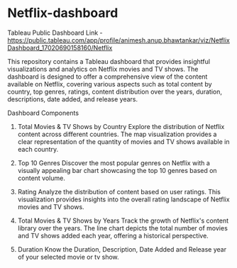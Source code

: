 # Netflix-dashboard

Tableau Public Dashboard Link - https://public.tableau.com/app/profile/animesh.anup.bhawtankar/viz/NetflixDashboard_17020690158160/Netflix

This repository contains a Tableau dashboard that provides insightful visualizations and analytics on Netflix movies and TV shows. The dashboard is designed to offer a comprehensive view of the content available on Netflix, covering various aspects such as total content by country, top genres, ratings, content distribution over the years, duration, descriptions, date added, and release years.

Dashboard Components
1. Total Movies & TV Shows by Country
Explore the distribution of Netflix content across different countries. The map visualization provides a clear representation of the quantity of movies and TV shows available in each country.

2. Top 10 Genres
Discover the most popular genres on Netflix with a visually appealing bar chart showcasing the top 10 genres based on content volume.

3. Rating
Analyze the distribution of content based on user ratings. This visualization provides insights into the overall rating landscape of Netflix movies and TV shows.

4. Total Movies & TV Shows by Years
Track the growth of Netflix's content library over the years. The line chart depicts the total number of movies and TV shows added each year, offering a historical perspective.

5. Duration
Know the Duration, Description, Date Added and Release year of your selected movie or tv show.

